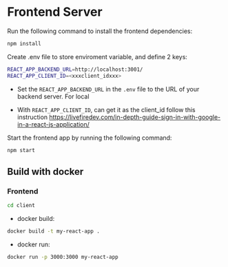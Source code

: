 # Frontend Server

Run the following command to install the frontend dependencies:

```sh
npm install
```

Create .env file to store enviroment variable, and define 2 keys:

```sh
REACT_APP_BACKEND_URL=http://localhost:3001/
REACT_APP_CLIENT_ID=<xxxclient_idxxx>
```

- Set the `REACT_APP_BACKEND_URL` in the `.env` file to the URL of your backend server. For local

- With `REACT_APP_CLIENT_ID`, can get it as the client_id follow this instruction https://livefiredev.com/in-depth-guide-sign-in-with-google-in-a-react-js-application/

Start the frontend app by running the following command:

```sh
npm start
```

## Build with docker

### Frontend

```sh
cd client
```

- docker build:

```sh
docker build -t my-react-app .
```

- docker run:

```sh
docker run -p 3000:3000 my-react-app
```
